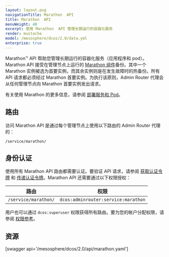 ```yaml
---
layout: layout.pug
navigationTitle: Marathon  API
title: Marathon  API
menuWeight: 40
excerpt: 使用 Marathon  API 管理长期运行的容器化服务
render: mustache
model: /mesosphere/dcos/2.0/data.yml
enterprise: true
---
```


Marathon&trade; API 帮助您管理长期运行的容器化服务（应用程序和 pod）。Marathon API 接受在管理节点上运行的 [Marathon 组件](/mesosphere/dcos/2.0/overview/architecture/components/#marathon)备份。其中一个 Marathon 实例被选为首要实例，而其余实例则是在发生故障时的热备份。所有 API 请求都必须经过 Marathon 首要实例。为执行该原则，Admin Router 代理会从任何管理节点向 Marathon 首要实例发出请求。

有关使用 Marathon 的更多信息，请参阅 [部署服务和 Pod](/mesosphere/dcos/2.0/deploying-services/)。

## 路由

访问 Marathon API 是通过每个管理节点上使用以下路由的 Admin Router 代理的：

```
/service/marathon/
```

## 身份认证

使用所有 Marathon  API 路由都需要认证。要验证 API 请求，请参阅 [获取认证令牌](/mesosphere/dcos/2.0/security/ent/iam-api/#obtaining-an-authentication-token) 和 [传递认证令牌](/mesosphere/dcos/2.0/security/ent/iam-api/#passing-an-authentication-token)。Marathon API 还需要通过以下权限授权：

| 路由 | 权限 |
|-------|----------|
| `/service/marathon/` | `dcos:adminrouter:service:marathon` |

用户也可以通过 `dcos:superuser` 权限获得所有路由。要为您的帐户分配权限，请参阅 [权限参考](/mesosphere/dcos/2.0/security/ent/perms-reference/)。

## 资源

[swagger api='/mesosphere/dcos/2.0/api/marathon.yaml']
